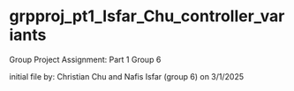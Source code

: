 # grpproj_pt1_Isfar_Chu_controller_variants
Group Project Assignment: Part 1 Group 6

initial file by: Christian Chu and Nafis Isfar (group 6) on 3/1/2025
